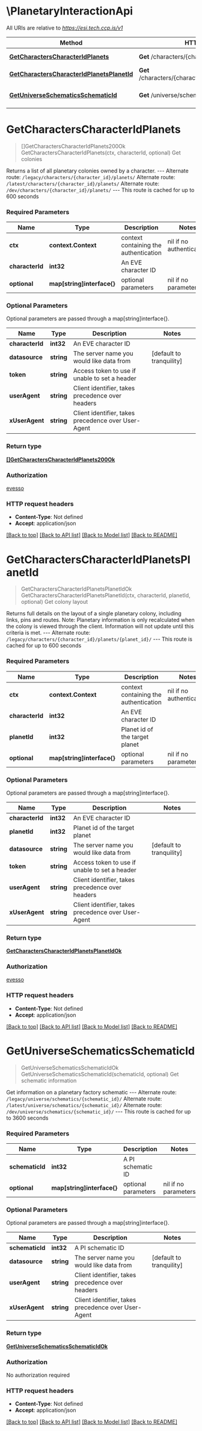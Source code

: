 # \PlanetaryInteractionApi

All URIs are relative to *https://esi.tech.ccp.is/v1*

Method | HTTP request | Description
------------- | ------------- | -------------
[**GetCharactersCharacterIdPlanets**](PlanetaryInteractionApi.md#GetCharactersCharacterIdPlanets) | **Get** /characters/{character_id}/planets/ | Get colonies
[**GetCharactersCharacterIdPlanetsPlanetId**](PlanetaryInteractionApi.md#GetCharactersCharacterIdPlanetsPlanetId) | **Get** /characters/{character_id}/planets/{planet_id}/ | Get colony layout
[**GetUniverseSchematicsSchematicId**](PlanetaryInteractionApi.md#GetUniverseSchematicsSchematicId) | **Get** /universe/schematics/{schematic_id}/ | Get schematic information


# **GetCharactersCharacterIdPlanets**
> []GetCharactersCharacterIdPlanets200Ok GetCharactersCharacterIdPlanets(ctx, characterId, optional)
Get colonies

Returns a list of all planetary colonies owned by a character.  --- Alternate route: `/legacy/characters/{character_id}/planets/`  Alternate route: `/latest/characters/{character_id}/planets/`  Alternate route: `/dev/characters/{character_id}/planets/`  --- This route is cached for up to 600 seconds

### Required Parameters

Name | Type | Description  | Notes
------------- | ------------- | ------------- | -------------
 **ctx** | **context.Context** | context containing the authentication | nil if no authentication
  **characterId** | **int32**| An EVE character ID | 
 **optional** | **map[string]interface{}** | optional parameters | nil if no parameters

### Optional Parameters
Optional parameters are passed through a map[string]interface{}.

Name | Type | Description  | Notes
------------- | ------------- | ------------- | -------------
 **characterId** | **int32**| An EVE character ID | 
 **datasource** | **string**| The server name you would like data from | [default to tranquility]
 **token** | **string**| Access token to use if unable to set a header | 
 **userAgent** | **string**| Client identifier, takes precedence over headers | 
 **xUserAgent** | **string**| Client identifier, takes precedence over User-Agent | 

### Return type

[**[]GetCharactersCharacterIdPlanets200Ok**](get_characters_character_id_planets_200_ok.md)

### Authorization

[evesso](../README.md#evesso)

### HTTP request headers

 - **Content-Type**: Not defined
 - **Accept**: application/json

[[Back to top]](#) [[Back to API list]](../README.md#documentation-for-api-endpoints) [[Back to Model list]](../README.md#documentation-for-models) [[Back to README]](../README.md)

# **GetCharactersCharacterIdPlanetsPlanetId**
> GetCharactersCharacterIdPlanetsPlanetIdOk GetCharactersCharacterIdPlanetsPlanetId(ctx, characterId, planetId, optional)
Get colony layout

Returns full details on the layout of a single planetary colony, including links, pins and routes. Note: Planetary information is only recalculated when the colony is viewed through the client. Information will not update until this criteria is met.  --- Alternate route: `/legacy/characters/{character_id}/planets/{planet_id}/`  --- This route is cached for up to 600 seconds

### Required Parameters

Name | Type | Description  | Notes
------------- | ------------- | ------------- | -------------
 **ctx** | **context.Context** | context containing the authentication | nil if no authentication
  **characterId** | **int32**| An EVE character ID | 
  **planetId** | **int32**| Planet id of the target planet | 
 **optional** | **map[string]interface{}** | optional parameters | nil if no parameters

### Optional Parameters
Optional parameters are passed through a map[string]interface{}.

Name | Type | Description  | Notes
------------- | ------------- | ------------- | -------------
 **characterId** | **int32**| An EVE character ID | 
 **planetId** | **int32**| Planet id of the target planet | 
 **datasource** | **string**| The server name you would like data from | [default to tranquility]
 **token** | **string**| Access token to use if unable to set a header | 
 **userAgent** | **string**| Client identifier, takes precedence over headers | 
 **xUserAgent** | **string**| Client identifier, takes precedence over User-Agent | 

### Return type

[**GetCharactersCharacterIdPlanetsPlanetIdOk**](get_characters_character_id_planets_planet_id_ok.md)

### Authorization

[evesso](../README.md#evesso)

### HTTP request headers

 - **Content-Type**: Not defined
 - **Accept**: application/json

[[Back to top]](#) [[Back to API list]](../README.md#documentation-for-api-endpoints) [[Back to Model list]](../README.md#documentation-for-models) [[Back to README]](../README.md)

# **GetUniverseSchematicsSchematicId**
> GetUniverseSchematicsSchematicIdOk GetUniverseSchematicsSchematicId(schematicId, optional)
Get schematic information

Get information on a planetary factory schematic  --- Alternate route: `/legacy/universe/schematics/{schematic_id}/`  Alternate route: `/latest/universe/schematics/{schematic_id}/`  Alternate route: `/dev/universe/schematics/{schematic_id}/`  --- This route is cached for up to 3600 seconds

### Required Parameters

Name | Type | Description  | Notes
------------- | ------------- | ------------- | -------------
  **schematicId** | **int32**| A PI schematic ID | 
 **optional** | **map[string]interface{}** | optional parameters | nil if no parameters

### Optional Parameters
Optional parameters are passed through a map[string]interface{}.

Name | Type | Description  | Notes
------------- | ------------- | ------------- | -------------
 **schematicId** | **int32**| A PI schematic ID | 
 **datasource** | **string**| The server name you would like data from | [default to tranquility]
 **userAgent** | **string**| Client identifier, takes precedence over headers | 
 **xUserAgent** | **string**| Client identifier, takes precedence over User-Agent | 

### Return type

[**GetUniverseSchematicsSchematicIdOk**](get_universe_schematics_schematic_id_ok.md)

### Authorization

No authorization required

### HTTP request headers

 - **Content-Type**: Not defined
 - **Accept**: application/json

[[Back to top]](#) [[Back to API list]](../README.md#documentation-for-api-endpoints) [[Back to Model list]](../README.md#documentation-for-models) [[Back to README]](../README.md)

